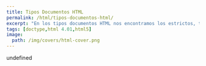 ```yaml
---
title: Tipos Documentos HTML
permalink: /html/tipos-documentos-html/
excerpt: "En los tipos documentos HTML nos encontramos los estrictos, transitorios y frameset de html 4.01 y el doctype para html5."
tags: [doctype,html 4.01,html5]
image:
  path: /img/covers/html-cover.png
---
```

undefined